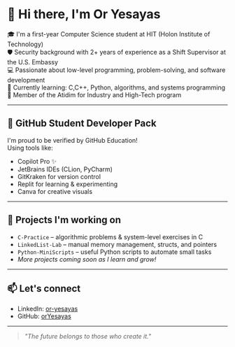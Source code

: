 # 👋 Hi there, I'm Or Yesayas

🎓 I'm a first-year Computer Science student at HIT (Holon Institute of Technology)  
🛡️ Security background with 2+ years of experience as a Shift Supervisor at the U.S. Embassy  
💻 Passionate about low-level programming, problem-solving, and software development  
🌱 Currently learning: C,C++, Python, algorithms, and systems programming  
🎯 Member of the Atidim for Industry and High-Tech program

---

## 🚀 GitHub Student Developer Pack

I'm proud to be verified by GitHub Education!  
Using tools like:

- Copilot Pro ✨
- JetBrains IDEs (CLion, PyCharm)
- GitKraken for version control
- Replit for learning & experimenting
- Canva for creative visuals

---

## 🧠 Projects I'm working on

- `C-Practice` – algorithmic problems & system-level exercises in C  
- `LinkedList-Lab` – manual memory management, structs, and pointers  
- `Python-MiniScripts` – useful Python scripts to automate small tasks  
- *More projects coming soon as I learn and grow!*

---

## 📫 Let's connect

- LinkedIn: [or-yesayas](https://www.linkedin.com/in/oryesayas)
- GitHub: [orYesayas](https://github.com/orYesayas)

---

> *"The future belongs to those who create it."*

